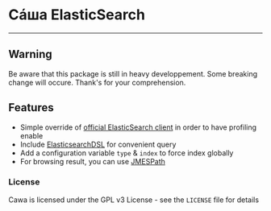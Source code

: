 # Сáша ElasticSearch
-----

## Warning
Be aware that this package is still in heavy developpement.
Some breaking change will occure. Thank's for your comprehension.

## Features
* Simple override of [official ElasticSearch client](https://github.com/elastic/elasticsearch-php) in order to have profiling enable
* Include [ElasticsearchDSL](https://github.com/ongr-io/ElasticsearchDSL) for convenient query 
* Add a configuration variable `type` & `index` to force index globally 
* For browsing result, you can use [JMESPath](https://github.com/jmespath/jmespath.php)

### License

Cawa is licensed under the GPL v3 License - see the `LICENSE` file for details
